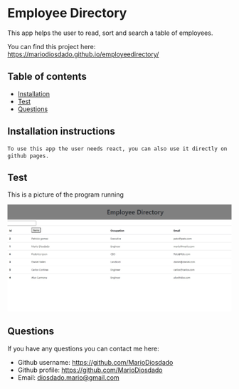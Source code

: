 # Employee Directory

This app helps the user to read, sort and search a table of employees.

You can find this project here: https://mariodiosdado.github.io/employeedirectory/

## Table of contents

* [Installation](#installation-instructions)
* [Test](#test)
* [Questions](#questions)
                     
## Installation instructions
    To use this app the user needs react, you can also use it directly on github pages.

## Test
This is a picture of the program running

![Image of test](/public/img1.jpg)

## Questions

If you have any questions you can contact me here:

* Github username: https://github.com/MarioDiosdado
* Github profile: https://github.com/MarioDiosdado
* Email: diosdado.mario@gmail.com


            